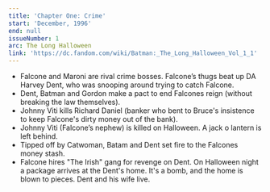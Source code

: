 ```yaml
---
title: 'Chapter One: Crime'
start: 'December, 1996'
end: null
issueNumber: 1
arc: The Long Halloween
link: 'https://dc.fandom.com/wiki/Batman:_The_Long_Halloween_Vol_1_1'
---
```


- Falcone and Maroni are rival crime bosses. Falcone’s thugs beat up DA Harvey Dent, who was snooping around trying to catch Falcone.
- Dent, Batman and Gordon make a pact to end Falcones reign (without breaking the law themselves).
- Johnny Viti kills Richard Daniel (banker who bent to Bruce's insistence to keep Falcone's dirty money out of the bank).
- Johnny Viti (Falcone’s nephew) is killed on Halloween. A jack o lantern is left behind.
- Tipped off by Catwoman, Batam and Dent set fire to the Falcones money stash.
- Falcone hires "The Irish" gang for revenge on Dent. On Halloween night a package arrives at the Dent's home. It's a bomb, and the home is blown to pieces. Dent and his wife live.
